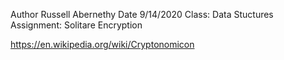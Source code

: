 Author Russell Abernethy
Date 9/14/2020
Class: Data Stuctures
Assignment: Solitare Encryption

https://en.wikipedia.org/wiki/Cryptonomicon